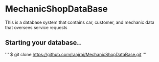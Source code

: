# MechanicShopDataBase
This is a database system that contains car, customer, and mechanic data that oversees service requests

## Starting your database..

'''
$ git clone https://github.com/raajraj/MechanicShopDataBase.git
''' 
